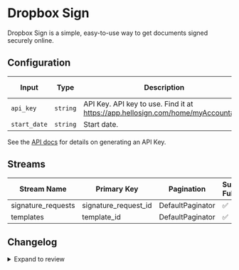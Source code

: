 # Dropbox Sign
Dropbox Sign is a simple, easy-to-use way to get documents signed securely online.

## Configuration

| Input | Type | Description | Default Value |
|-------|------|-------------|---------------|
| `api_key` | `string` | API Key. API key to use. Find it at https://app.hellosign.com/home/myAccount#api |  |
| `start_date` | `string` | Start date.  |  |

See the [API docs](https://developers.hellosign.com/api/reference/authentication/#api-key-management) for details on generating an API Key.

## Streams
| Stream Name | Primary Key | Pagination | Supports Full Sync | Supports Incremental |
|-------------|-------------|------------|---------------------|----------------------|
| signature_requests | signature_request_id | DefaultPaginator | ✅ |  ✅  |
| templates | template_id | DefaultPaginator | ✅ |  ✅  |

## Changelog

<details>
  <summary>Expand to review</summary>

| Version | Date | Pull Request | Subject |
|---------|------|--------------|---------|
| 0.0.15 | 2025-02-22 | [54445](https://github.com/airbytehq/airbyte/pull/54445) | Update dependencies |
| 0.0.14 | 2025-02-15 | [53779](https://github.com/airbytehq/airbyte/pull/53779) | Update dependencies |
| 0.0.13 | 2025-02-08 | [53321](https://github.com/airbytehq/airbyte/pull/53321) | Update dependencies |
| 0.0.12 | 2025-02-01 | [52850](https://github.com/airbytehq/airbyte/pull/52850) | Update dependencies |
| 0.0.11 | 2025-01-25 | [52321](https://github.com/airbytehq/airbyte/pull/52321) | Update dependencies |
| 0.0.10 | 2025-01-18 | [51662](https://github.com/airbytehq/airbyte/pull/51662) | Update dependencies |
| 0.0.9 | 2025-01-11 | [51076](https://github.com/airbytehq/airbyte/pull/51076) | Update dependencies |
| 0.0.8 | 2024-12-28 | [50553](https://github.com/airbytehq/airbyte/pull/50553) | Update dependencies |
| 0.0.7 | 2024-12-21 | [50021](https://github.com/airbytehq/airbyte/pull/50021) | Update dependencies |
| 0.0.6 | 2024-12-14 | [49528](https://github.com/airbytehq/airbyte/pull/49528) | Update dependencies |
| 0.0.5 | 2024-12-12 | [49181](https://github.com/airbytehq/airbyte/pull/49181) | Update dependencies |
| 0.0.4 | 2024-12-11 | [48946](https://github.com/airbytehq/airbyte/pull/48946) | Starting with this version, the Docker image is now rootless. Please note that this and future versions will not be compatible with Airbyte versions earlier than 0.64 |
| 0.0.3 | 2024-11-04 | [47831](https://github.com/airbytehq/airbyte/pull/47831) | Update dependencies |
| 0.0.2 | 2024-10-28 | [47607](https://github.com/airbytehq/airbyte/pull/47607) | Update dependencies |
| 0.0.1 | 2024-09-20 | | Initial release by [@topefolorunso](https://github.com/topefolorunso) via Connector Builder |

</details>
